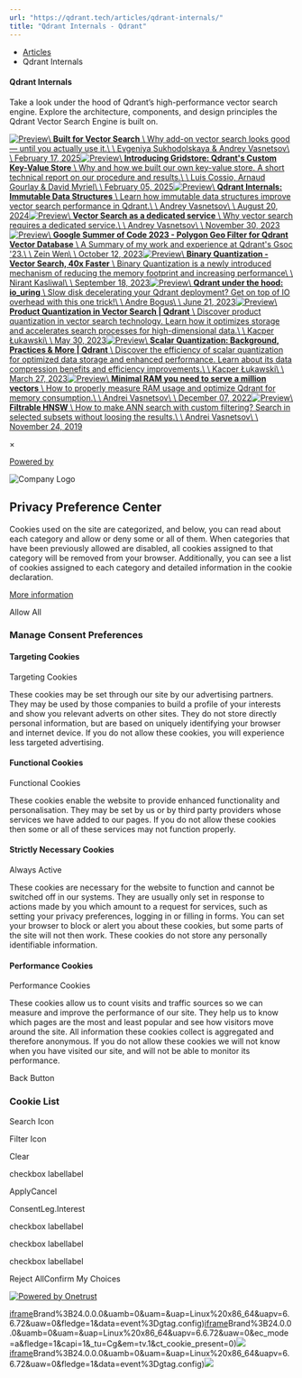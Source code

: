 ```yaml
---
url: "https://qdrant.tech/articles/qdrant-internals/"
title: "Qdrant Internals - Qdrant"
---
```


- [Articles](https://qdrant.tech/articles/)
- Qdrant Internals

#### Qdrant Internals

Take a look under the hood of Qdrant’s high-performance vector search engine. Explore the architecture, components, and design principles the Qdrant Vector Search Engine is built on.

[![Preview](https://qdrant.tech/articles_data/dedicated-vector-search/preview/preview.jpg)\\
**Built for Vector Search** \\
Why add-on vector search looks good — until you actually use it.\\
\\
Evgeniya Sukhodolskaya & Andrey Vasnetsov\\
\\
February 17, 2025](https://qdrant.tech/articles/dedicated-vector-search/)[![Preview](https://qdrant.tech/articles_data/gridstore-key-value-storage/preview/preview.jpg)\\
**Introducing Gridstore: Qdrant's Custom Key-Value Store** \\
Why and how we built our own key-value store. A short technical report on our procedure and results.\\
\\
Luis Cossio, Arnaud Gourlay & David Myriel\\
\\
February 05, 2025](https://qdrant.tech/articles/gridstore-key-value-storage/)[![Preview](https://qdrant.tech/articles_data/immutable-data-structures/preview/preview.jpg)\\
**Qdrant Internals: Immutable Data Structures** \\
Learn how immutable data structures improve vector search performance in Qdrant.\\
\\
Andrey Vasnetsov\\
\\
August 20, 2024](https://qdrant.tech/articles/immutable-data-structures/)[![Preview](https://qdrant.tech/articles_data/dedicated-service/preview/preview.jpg)\\
**Vector Search as a dedicated service** \\
Why vector search requires a dedicated service.\\
\\
Andrey Vasnetsov\\
\\
November 30, 2023](https://qdrant.tech/articles/dedicated-service/)[![Preview](https://qdrant.tech/articles_data/geo-polygon-filter-gsoc/preview/preview.jpg)\\
**Google Summer of Code 2023 - Polygon Geo Filter for Qdrant Vector Database** \\
A Summary of my work and experience at Qdrant's Gsoc '23.\\
\\
Zein Wen\\
\\
October 12, 2023](https://qdrant.tech/articles/geo-polygon-filter-gsoc/)[![Preview](https://qdrant.tech/articles_data/binary-quantization/preview/preview.jpg)\\
**Binary Quantization - Vector Search, 40x Faster** \\
Binary Quantization is a newly introduced mechanism of reducing the memory footprint and increasing performance\\
\\
Nirant Kasliwal\\
\\
September 18, 2023](https://qdrant.tech/articles/binary-quantization/)[![Preview](https://qdrant.tech/articles_data/io_uring/preview/preview.jpg)\\
**Qdrant under the hood: io\_uring** \\
Slow disk decelerating your Qdrant deployment? Get on top of IO overhead with this one trick!\\
\\
Andre Bogus\\
\\
June 21, 2023](https://qdrant.tech/articles/io_uring/)[![Preview](https://qdrant.tech/articles_data/product-quantization/preview/preview.jpg)\\
**Product Quantization in Vector Search \| Qdrant** \\
Discover product quantization in vector search technology. Learn how it optimizes storage and accelerates search processes for high-dimensional data.\\
\\
Kacper Łukawski\\
\\
May 30, 2023](https://qdrant.tech/articles/product-quantization/)[![Preview](https://qdrant.tech/articles_data/scalar-quantization/preview/preview.jpg)\\
**Scalar Quantization: Background, Practices & More \| Qdrant** \\
Discover the efficiency of scalar quantization for optimized data storage and enhanced performance. Learn about its data compression benefits and efficiency improvements.\\
\\
Kacper Łukawski\\
\\
March 27, 2023](https://qdrant.tech/articles/scalar-quantization/)[![Preview](https://qdrant.tech/articles_data/memory-consumption/preview/preview.jpg)\\
**Minimal RAM you need to serve a million vectors** \\
How to properly measure RAM usage and optimize Qdrant for memory consumption.\\
\\
Andrei Vasnetsov\\
\\
December 07, 2022](https://qdrant.tech/articles/memory-consumption/)[![Preview](https://qdrant.tech/articles_data/filtrable-hnsw/preview/preview.jpg)\\
**Filtrable HNSW** \\
How to make ANN search with custom filtering? Search in selected subsets without loosing the results.\\
\\
Andrei Vasnetsov\\
\\
November 24, 2019](https://qdrant.tech/articles/filtrable-hnsw/)

×

[Powered by](https://qdrant.tech/)

![Company Logo](https://cdn.cookielaw.org/logos/static/ot_company_logo.png)

## Privacy Preference Center

Cookies used on the site are categorized, and below, you can read about each category and allow or deny some or all of them. When categories that have been previously allowed are disabled, all cookies assigned to that category will be removed from your browser.
Additionally, you can see a list of cookies assigned to each category and detailed information in the cookie declaration.


[More information](https://qdrant.tech/legal/privacy-policy/#cookies-and-web-beacons)

Allow All

### Manage Consent Preferences

#### Targeting Cookies

Targeting Cookies

These cookies may be set through our site by our advertising partners. They may be used by those companies to build a profile of your interests and show you relevant adverts on other sites. They do not store directly personal information, but are based on uniquely identifying your browser and internet device. If you do not allow these cookies, you will experience less targeted advertising.

#### Functional Cookies

Functional Cookies

These cookies enable the website to provide enhanced functionality and personalisation. They may be set by us or by third party providers whose services we have added to our pages. If you do not allow these cookies then some or all of these services may not function properly.

#### Strictly Necessary Cookies

Always Active

These cookies are necessary for the website to function and cannot be switched off in our systems. They are usually only set in response to actions made by you which amount to a request for services, such as setting your privacy preferences, logging in or filling in forms. You can set your browser to block or alert you about these cookies, but some parts of the site will not then work. These cookies do not store any personally identifiable information.

#### Performance Cookies

Performance Cookies

These cookies allow us to count visits and traffic sources so we can measure and improve the performance of our site. They help us to know which pages are the most and least popular and see how visitors move around the site. All information these cookies collect is aggregated and therefore anonymous. If you do not allow these cookies we will not know when you have visited our site, and will not be able to monitor its performance.

Back Button

### Cookie List

Search Icon

Filter Icon

Clear

checkbox labellabel

ApplyCancel

ConsentLeg.Interest

checkbox labellabel

checkbox labellabel

checkbox labellabel

Reject AllConfirm My Choices

[![Powered by Onetrust](https://cdn.cookielaw.org/logos/static/powered_by_logo.svg)](https://www.onetrust.com/products/cookie-consent/)

[iframe](https://td.doubleclick.net/td/rul/10862264272?random=1748573653275&cv=11&fst=1748573653275&fmt=3&bg=ffffff&guid=ON&async=1&gtm=45be55s2v9117590405z8898302740za200zb898302740&gcd=13l3l3l3l1l1&dma=0&tag_exp=101509157~102015666~103116026~103130498~103130500~103200004~103233427~103252644~103252646~103351869~103351871~104481633~104481635~104559073~104559075&ptag_exp=101509157~103116026~103130498~103130500~103200004~103233427~103252644~103252646~103351869~103351871~104481633~104481635~104559073~104559075&u_w=1280&u_h=1024&url=https%3A%2F%2Fqdrant.tech%2Farticles%2Fqdrant-internals%2F&_ng=1&hn=www.googleadservices.com&frm=0&tiba=Qdrant%20Internals%20-%20Qdrant&npa=0&pscdl=noapi&auid=1271109385.1748573653&uaa=x86&uab=64&uafvl=Google%2520Chrome%3B137.0.7151.55%7CChromium%3B137.0.7151.55%7CNot%252FA)Brand%3B24.0.0.0&uamb=0&uam=&uap=Linux%20x86_64&uapv=6.6.72&uaw=0&fledge=1&data=event%3Dgtag.config)[iframe](https://td.doubleclick.net/td/rul/10862264272?random=1748573653220&cv=11&fst=1748573653220&fmt=3&bg=ffffff&guid=ON&async=1&gcl_ctr=1&gtm=45be55s2v9117590405z8898302740za200zb898302740&gcd=13l3l3l3l1l1&dma=0&tag_exp=101509157~102015666~103116026~103130498~103130500~103200004~103233427~103252644~103252646~103351869~103351871~104481633~104481635~104559073~104559075&ptag_exp=101509157~103116026~103130498~103130500~103200004~103233427~103252644~103252646~103351869~103351871~104481633~104481635~104559073~104559075&u_w=1280&u_h=1024&url=https%3A%2F%2Fqdrant.tech%2Farticles%2Fqdrant-internals%2F&_ng=1&label=_FJrCMev-7EDEND_w7so&hn=www.googleadservices.com&frm=0&tiba=Qdrant%20Internals%20-%20Qdrant&value=0&bttype=purchase&npa=0&pscdl=noapi&auid=1271109385.1748573653&uaa=x86&uab=64&uafvl=Google%2520Chrome%3B137.0.7151.55%7CChromium%3B137.0.7151.55%7CNot%252FA)Brand%3B24.0.0.0&uamb=0&uam=&uap=Linux%20x86_64&uapv=6.6.72&uaw=0&ec_mode=a&fledge=1&capi=1&_tu=Cg&em=tv.1&ct_cookie_present=0)![](https://t.co/1/i/adsct?bci=4&dv=America%2FAdak%26en-US%2Cen%26Google%20Inc.%26Linux%20x86_64%26255%261280%261024%264%2624%261280%261024%260%26na&eci=3&event=%7B%7D&event_id=12a8fd65-3bf8-4442-ac21-fdf920ee8fe5&integration=advertiser&p_id=Twitter&p_user_id=0&pl_id=e1321e2a-f1b5-4651-b54b-4056cc73522d&tw_document_href=https%3A%2F%2Fqdrant.tech%2Farticles%2Fqdrant-internals%2F&tw_iframe_status=0&txn_id=o81g6&type=javascript&version=2.3.33)[iframe](https://td.doubleclick.net/td/rul/10862264272?random=1748573653487&cv=11&fst=1748573653487&fmt=3&bg=ffffff&guid=ON&async=1&gtm=45be55s2v9117590405za200zb898302740&gcd=13l3l3l3l1l1&dma=0&tag_exp=101509157~102015666~103116026~103130498~103130500~103200004~103233427~103252644~103252646~103351869~103351871~104481633~104481635~104559073~104559075&ptag_exp=101509157~103116026~103130498~103130500~103200004~103233427~103252644~103252646~103351869~103351871~104481633~104481635~104559073~104559075&u_w=1280&u_h=1024&url=https%3A%2F%2Fqdrant.tech%2Farticles%2Fqdrant-internals%2F&_ng=1&hn=www.googleadservices.com&frm=0&tiba=Qdrant%20Internals%20-%20Qdrant&did=dZTQ1Zm&gdid=dZTQ1Zm&npa=0&pscdl=noapi&auid=1271109385.1748573653&uaa=x86&uab=64&uafvl=Google%2520Chrome%3B137.0.7151.55%7CChromium%3B137.0.7151.55%7CNot%252FA)Brand%3B24.0.0.0&uamb=0&uam=&uap=Linux%20x86_64&uapv=6.6.72&uaw=0&fledge=1&data=event%3Dgtag.config)![](https://analytics.twitter.com/1/i/adsct?bci=4&dv=America%2FAdak%26en-US%2Cen%26Google%20Inc.%26Linux%20x86_64%26255%261280%261024%264%2624%261280%261024%260%26na&eci=3&event=%7B%7D&event_id=12a8fd65-3bf8-4442-ac21-fdf920ee8fe5&integration=advertiser&p_id=Twitter&p_user_id=0&pl_id=e1321e2a-f1b5-4651-b54b-4056cc73522d&tw_document_href=https%3A%2F%2Fqdrant.tech%2Farticles%2Fqdrant-internals%2F&tw_iframe_status=0&txn_id=o81g6&type=javascript&version=2.3.33)